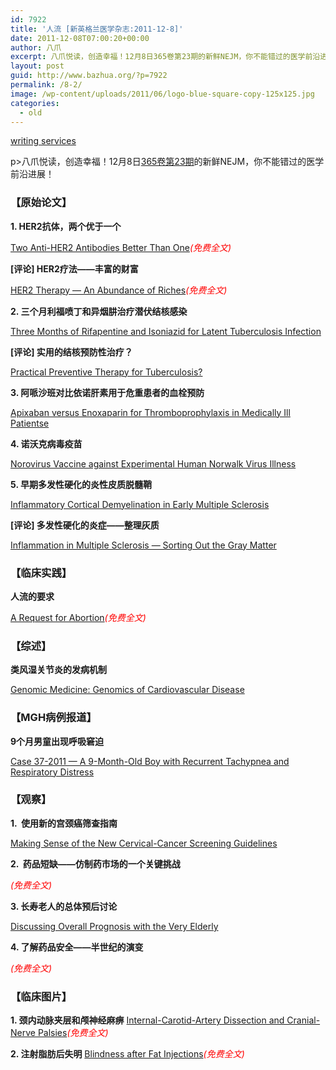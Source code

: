 ```yaml
---
id: 7922
title: '人流 [新英格兰医学杂志:2011-12-8]'
date: 2011-12-08T07:00:20+00:00
author: 八爪
excerpt: 八爪悦读，创造幸福！12月8日365卷第23期的新鲜NEJM，你不能错过的医学前沿进展！
layout: post
guid: http://www.bazhua.org/?p=7922
permalink: /8-2/
image: /wp-content/uploads/2011/06/logo-blue-square-copy-125x125.jpg
categories:
  - old
---
```

<div class="dnn">
  <p>
    <a href='http://paper-writing-fast.com/' title='writing services'>writing services</a>
  </p>
</div>

p>八爪悦读，创造幸福！12月8日<a href="http://www.nejm.org/toc/nejm/365/23" target="_self">365卷第23期</a>的新鲜NEJM，你不能错过的医学前沿进展！

### 【原始论文】

**1. HER2抗体，两个优于一个**
  
[Two Anti-HER2 Antibodies Better Than One](http://www.nejm.org/action/clickThrough?id=2767&url=/doi/full/10.1056/NEJMoa1113216?query=featured_home&loc=/)<span style="color: #ff0000;"><em>(免费全文)</em></span>
  
**[评论] HER2疗法——丰富的财富**
  
[HER2 Therapy — An Abundance of Riches](http://www.nejm.org/action/clickThrough?id=2767&url=/doi/full/10.1056/NEJMe1113641?query=featured_home&loc=/)<span style="color: #ff0000;"><em>(免费全文)</em></span>

**2. 三个月利福喷丁和异烟肼治疗潜伏结核感染**
  
[Three Months of Rifapentine and Isoniazid for Latent Tuberculosis Infection](http://www.nejm.org/doi/full/10.1056/NEJMoa1104875)
  
**[评论] 实用的结核预防性治疗？**
  
[Practical Preventive Therapy for Tuberculosis?](http://www.nejm.org/doi/full/10.1056/NEJMe1111859)

**3. 阿哌沙班对比依诺肝素用于危重患者的血栓预防** 
  
[Apixaban versus Enoxaparin for Thromboprophylaxis in Medically Ill Patients](http://www.nejm.org/doi/full/10.1056/NEJMoa1110899)[e](http://www.nejm.org/doi/full/10.1056/NEJMoa1110874)

**4. 诺沃克病毒疫苗**
  
[Norovirus Vaccine against Experimental Human Norwalk Virus Illness](http://www.nejm.org/doi/full/10.1056/NEJMoa1101245)

**5. 早期多发性硬化的炎性皮质脱髓鞘**
  
[Inflammatory Cortical Demyelination in Early Multiple Sclerosis](http://www.nejm.org/doi/full/10.1056/NEJMoa1100648)
  
**[评论] 多发性硬化的炎症——整理灰质**
  
[Inflammation in Multiple Sclerosis — Sorting Out the Gray Matter](http://www.nejm.org/doi/full/10.1056/NEJMe1111945)

### 【临床实践】

**人流的要求**
  
[A Request for Abortion](http://www.nejm.org/doi/full/10.1056/NEJMcp1103639)<span style="color: #ff0000;"><em>(免费全文)</em></span>

### 【综述】

**类风湿关节炎的发病机制**
  
[Genomic Medicine: Genomics of Cardiovascular Disease](http://www.nejm.org/doi/full/10.1056/NEJMra1105239)

### 【MGH病例报道】

**9个月男童出现呼吸窘迫**
  
[Case 37-2011 — A 9-Month-Old Boy with Recurrent Tachypnea and Respiratory Distress](http://www.nejm.org/doi/full/10.1056/NEJMcpc1103560)

### 【观察】

**1.  使用新的宫颈癌筛查指南**
  
[Making Sense of the New Cervical-Cancer Screening Guidelines](http://www.nejm.org/doi/full/10.1056/NEJMp1112532)

[](http://www.nejm.org/doi/full/10.1056/NEJMp1109398)**2.  药品短缺——仿制药市场的一个关键挑战**
  
<span style="color: #ff0000;"><em>(免费全文)</em></span>

**3. 长寿老人的总体预后讨论**
  
[Discussing Overall Prognosis with the Very Elderly](http://www.nejm.org/doi/full/10.1056/NEJMp1109990)

**4. 了解药品安全——半世纪的演变**
  
<span style="color: #ff0000;"><em>(免费全文)</em></span>

### 【临床图片】

**1. 颈内动脉夹层和颅神经麻痹** [Internal-Carotid-Artery Dissection and Cranial-Nerve Palsies](http://www.nejm.org/doi/full/10.1056/NEJMicm1009319)<span style="color: #ff0000;"><em>(免费全文)</em></span>
  
**2. 注射脂肪后失明** [Blindness after Fat Injections](http://www.nejm.org/doi/full/10.1056/NEJMicm1100804)<span style="color: #ff0000;"><em>(免费全文)</em></span>

<div style="display: none">
  zp8497586rq
</div>
